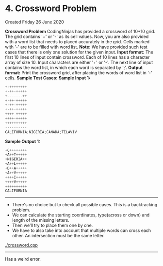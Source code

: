# 4. Crossword Problem
Created Friday 26 June 2020

**Crossword Problem**
CodingNinjas has provided a crossword of 10*10 grid. The grid contains '+' or '-' as its cell values. Now, you are also provided with a word list that needs to placed accurately in the grid. Cells marked with '-' are to be filled with word list.
**Note:** We have provided such test cases that there is only one solution for the given input.
**Input format:**
The first 10 lines of input contain crossword. Each of 10 lines has a character array of size 10. Input characters are either '+' or '-'.
The next line of input contains the word list, in which each word is separated by ';'.
**Output format:**
Print the crossword grid, after placing the words of word list in '-' cells.
**Sample Test Cases:**
**Sample Input 1:**
```cpp
+-++++++++
+-++-+++++
+-------++
+-++-+++++
+-++-+++++
+-++-+++++
++++-+++++
++++-+++++
++++++++++
----------
CALIFORNIA;NIGERIA;CANADA;TELAVIV
```

**Sample Output 1:**
```cpp
+C++++++++
+A++T+++++
+NIGERIA++
+A++L+++++
+D++A+++++
+A++V+++++
++++I+++++
++++V+++++
++++++++++
CALIFORNIA
```

*****


* There's no choice but to check all possible cases. This is a backtracking problem.
* We can calculate the starting coordinates, type(across or down) and length of the missing letters.
* Then we'll try to place them one by one.
* We have to also take into account that multiple words can cross each other. An intersection must be the same letter.

[./crossword.cpp](4._Crossword_Problem/crossword.cpp)

*****

Has a weird error.

